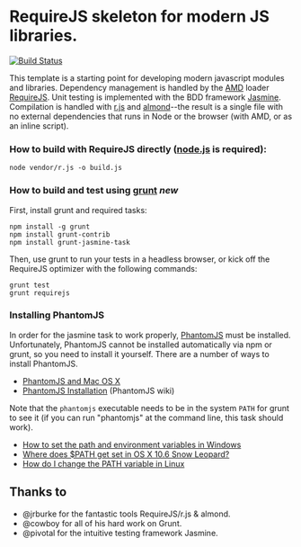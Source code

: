 # RequireJS skeleton for modern JS libraries.
[![Build Status](https://secure.travis-ci.org/tkellen/requirejs-library-skeleton.png)](http://travis-ci.org/[tkellen]/[requirejs-library-skeleton])

This template is a starting point for developing modern javascript modules and libraries.  Dependency management is handled by the [AMD](https://github.com/amdjs/amdjs-api/wiki/AMD) loader [RequireJS](https://github.com/jrburke/requirejs).  Unit testing is implemented with the BDD framework [Jasmine](https://github.com/pivotal/jasmine).  Compilation is handled with [r.js](https://github.com/jrburke/r.js) and [almond](https://github.com/jrburke/almond)--the result is a single file with no external dependencies that runs in Node or the browser (with AMD, or as an inline script).

### How to build with RequireJS directly ([node.js](http://nodejs.org/) is required):

```console
node vendor/r.js -o build.js
```

### How to build and test using [grunt](https://github.com/cowboy/grunt) *new*

First, install grunt and required tasks:
```console
npm install -g grunt
npm install grunt-contrib
npm install grunt-jasmine-task
```

Then, use grunt to run your tests in a headless browser, or kick off the RequireJS optimizer with the following commands:
```console
grunt test
grunt requirejs
```

### Installing PhantomJS

In order for the jasmine task to work properly, [PhantomJS](http://www.phantomjs.org/) must be installed.  Unfortunately, PhantomJS cannot be installed automatically via npm or grunt, so you need to install it yourself. There are a number of ways to install PhantomJS.

* [PhantomJS and Mac OS X](http://ariya.ofilabs.com/2012/02/phantomjs-and-mac-os-x.html)
* [PhantomJS Installation](http://code.google.com/p/phantomjs/wiki/Installation) (PhantomJS wiki)

Note that the `phantomjs` executable needs to be in the system `PATH` for grunt to see it (if you can run "phantomjs" at the command line, this task should work).

* [How to set the path and environment variables in Windows](http://www.computerhope.com/issues/ch000549.htm)
* [Where does $PATH get set in OS X 10.6 Snow Leopard?](http://superuser.com/questions/69130/where-does-path-get-set-in-os-x-10-6-snow-leopard)
* [How do I change the PATH variable in Linux](https://www.google.com/search?q=How+do+I+change+the+PATH+variable+in+Linux)

## Thanks to

- @jrburke for the fantastic tools RequireJS/r.js & almond.
- @cowboy for all of his hard work on Grunt.
- @pivotal for the intuitive testing framework Jasmine.
